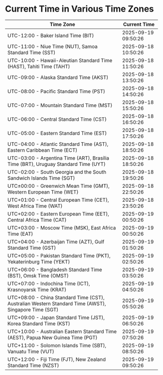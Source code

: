 # Current Time in Various Time Zones

| Time Zone | Current Time |
|-----------|--------------|
| UTC-12:00 - Baker Island Time (BIT) | 2025-09-19 09:50:26 |
| UTC-11:00 - Niue Time (NUT), Samoa Standard Time (SST) | 2025-09-18 10:50:26 |
| UTC-10:00 - Hawaii-Aleutian Standard Time (HAST), Tahiti Time (TAHT) | 2025-09-18 11:50:26 |
| UTC-09:00 - Alaska Standard Time (AKST) | 2025-09-18 13:50:26 |
| UTC-08:00 - Pacific Standard Time (PST) | 2025-09-18 14:50:26 |
| UTC-07:00 - Mountain Standard Time (MST) | 2025-09-18 15:50:26 |
| UTC-06:00 - Central Standard Time (CST) | 2025-09-18 16:50:26 |
| UTC-05:00 - Eastern Standard Time (EST) | 2025-09-18 17:50:26 |
| UTC-04:00 - Atlantic Standard Time (AST), Eastern Caribbean Time (ECT) | 2025-09-18 18:50:26 |
| UTC-03:00 - Argentina Time (ART), Brasília Time (BRT), Uruguay Standard Time (UYT) | 2025-09-18 18:50:26 |
| UTC-02:00 - South Georgia and the South Sandwich Islands Time (SGT) | 2025-09-18 19:50:26 |
| UTC±00:00 - Greenwich Mean Time (GMT), Western European Time (WET) | 2025-09-18 22:50:26 |
| UTC+01:00 - Central European Time (CET), West Africa Time (WAT) | 2025-09-18 23:50:26 |
| UTC+02:00 - Eastern European Time (EET), Central Africa Time (CAT) | 2025-09-19 00:50:26 |
| UTC+03:00 - Moscow Time (MSK), East Africa Time (EAT) | 2025-09-19 00:50:26 |
| UTC+04:00 - Azerbaijan Time (AZT), Gulf Standard Time (GST) | 2025-09-19 01:50:26 |
| UTC+05:00 - Pakistan Standard Time (PKT), Yekaterinburg Time (YEKT) | 2025-09-19 02:50:26 |
| UTC+06:00 - Bangladesh Standard Time (BST), Omsk Time (OMST) | 2025-09-19 03:50:26 |
| UTC+07:00 - Indochina Time (ICT), Krasnoyarsk Time (KRAT) | 2025-09-19 04:50:26 |
| UTC+08:00 - China Standard Time (CST), Australian Western Standard Time (AWST), Singapore Time (SGT) | 2025-09-19 05:50:26 |
| UTC+09:00 - Japan Standard Time (JST), Korea Standard Time (KST) | 2025-09-19 06:50:26 |
| UTC+10:00 - Australian Eastern Standard Time (AEST), Papua New Guinea Time (PGT) | 2025-09-19 07:50:26 |
| UTC+11:00 - Solomon Islands Time (SBT), Vanuatu Time (VUT) | 2025-09-19 08:50:26 |
| UTC+12:00 - Fiji Time (FJT), New Zealand Standard Time (NZST) | 2025-09-19 09:50:26 |
